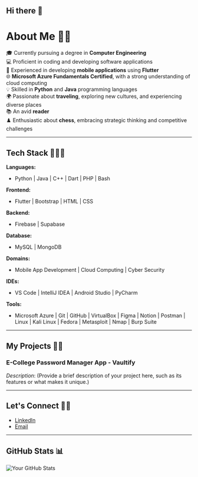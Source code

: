 ## Hi there 👋

<!--
**Priyanka2283/Priyanka2283** is a ✨ _special_ ✨ repository because its `README.md` (this file) appears on your GitHub profile.

Here are some ideas to get you started:

- 🔭 I’m currently working on ...
- 🌱 I’m currently learning ...
- 👯 I’m looking to collaborate on ...
- 🤔 I’m looking for help with ...
- 💬 Ask me about ...
- 📫 How to reach me: ...
- 😄 Pronouns: ...
- ⚡ Fun fact: ...
-->
# About Me 🌟✨
🎓 Currently pursuing a degree in **Computer Engineering**  
💻 Proficient in coding and developing software applications  
🚀 Experienced in developing **mobile applications** using **Flutter**  
🌐 **Microsoft Azure Fundamentals Certified**, with a strong understanding of cloud computing  
💡 Skilled in **Python** and **Java** programming languages  
🌍 Passionate about **traveling**, exploring new cultures, and experiencing diverse places  
📚 An avid **reader**  
♟️ Enthusiastic about **chess**, embracing strategic thinking and competitive challenges  

---

## Tech Stack 🧑‍💻🚀

**Languages:**  
- Python | Java | C++ | Dart | PHP | Bash  

**Frontend:**  
- Flutter | Bootstrap | HTML | CSS  

**Backend:**  
- Firebase | Supabase  

**Database:**  
- MySQL | MongoDB  

**Domains:**  
- Mobile App Development | Cloud Computing | Cyber Security  

**IDEs:**  
- VS Code | IntelliJ IDEA | Android Studio | PyCharm  

**Tools:**  
- Microsoft Azure | Git | GitHub | VirtualBox | Figma | Notion | Postman | Linux | Kali Linux | Fedora | Metasploit | Nmap | Burp Suite  

---

## My Projects 🌟🎯  

### **E-College Password Manager App - Vaultify**  
*Description*: (Provide a brief description of your project here, such as its features or what makes it unique.)

---

## Let's Connect 🤝🌐  
- [LinkedIn](your-linkedin-profile)  
- [Email](mailto:your-email@gmail.com)

---

## GitHub Stats 📊
![Your GitHub Stats](https://github-readme-stats.vercel.app/api?username=your-github-username&show_icons=true&hide_title=true)

